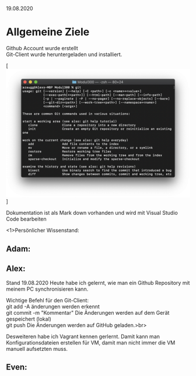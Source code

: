 19.08.2020

<h1>Allgemeine Ziele</h1>

<p>Github Account wurde erstellt</br>
Git-Client wurde heruntergeladen und installiert.</p>

[![Foo](img/git_installed.png)]

<p>Dokumentation ist als Mark down vorhanden und wird mit Visual Studio Code bearbeiten</p>

<1>Persönlicher Wissenstand:</h1>

<h2>Adam:</h2>


<h2>Alex:</h2>

<p>Stand 19.08.2020
Heute habe ich gelernt, wie man ein Github Repository mit meinem PC synchronisieren kann.<br>

Wichtige Befehl für den Git-Client:<br>
git add -A änderungen werden erkennt<br>
git commit -m "Kommentar" Die Änderungen werden auf dem Gerät gespeichert (lokal)<br>
git push Die Änderungen werden auf GitHub geladen.>br>

Desweiteren habe ich Vagrant kennen gerlernt. Damit kann man Konfigurationsdateien erstellen für VM, damit man nicht immer die VM manuell aufsetzten muss. </p>


 
<h2>Even:</h2>
